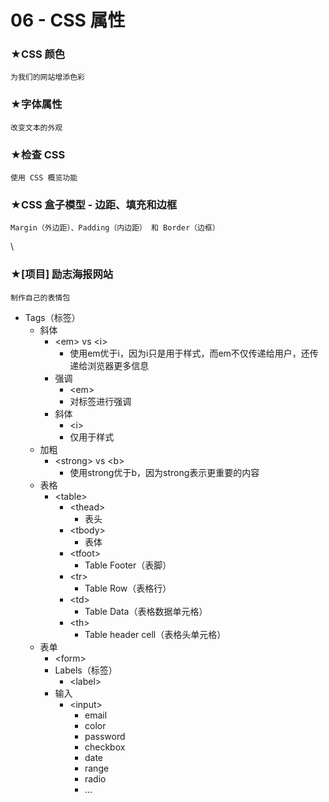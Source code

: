 # 06 - CSS 属性

### ★CSS 颜色

`为我们的网站增添色彩`



### ★字体属性

`改变文本的外观`



### ★检查 CSS

`使用 CSS 概览功能`



### ★CSS 盒子模型 - 边距、填充和边框

`Margin（外边距）、Padding（内边距） 和 Border（边框）`

\




### ★\[项目] 励志海报网站

`制作自己的表情包`











* Tags（标签）
  * 斜体
    * \<em> vs \<i>
      * 使用em优于i，因为i只是用于样式，而em不仅传递给用户，还传递给浏览器更多信息
    * 强调
      * \<em>
      * 对标签进行强调
    * 斜体
      * \<i>
      * 仅用于样式
  * 加粗
    * \<strong> vs \<b>
      * 使用strong优于b，因为strong表示更重要的内容
  * 表格
    * \<table>
      * \<thead>
        * 表头
      * \<tbody>
        * 表体
      * \<tfoot>
        * Table Footer（表脚）
      * \<tr>
        * Table Row（表格行）
      * \<td>
        * Table Data（表格数据单元格）
      * \<th>
        * Table header cell（表格头单元格）
  * 表单
    * \<form>
    * Labels（标签）
      * \<label>
    * 输入
      * \<input>
        * email
        * color
        * password
        * checkbox
        * date
        * range
        * radio
        * …

